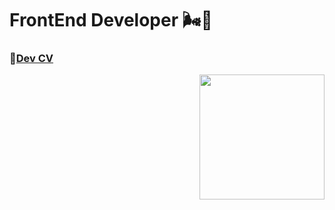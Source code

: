 # FrontEnd Developer 🌬🧸 
### 🤳[Dev CV](https://github.com/shamilkhan/CV)
<img src="https://media.giphy.com/media/vFKqnCdLPNOKc/giphy.gif" width="200px"  align="right" /> 
